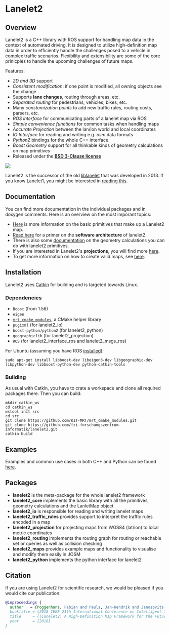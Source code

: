 # Lanelet2

## Overview

Lanelet2 is a C++ library with ROS support for handling map data in the context of automated driving. It is designed to utilize high-definition map data in order to efficiently handle the challenges posed to a vehicle in complex traffic scenarios. Flexibility and extensibility are some of the core prinicples to handle the upcoming challenges of future maps.

Features:
- *2D and 3D* support
- *Consistent modification*: if one point is modified, all owning objects see the change
- Supports **lane changes**, routing through areas, etc.
- *Separated routing* for pedestrians, vehicles, bikes, etc.
- Many *constomization points* to add new traffic rules, routing costs, parsers, etc.
- *ROS interface* for communicating parts of a lanelet map via ROS
- *Simple convenience functions* for common tasks when handling maps
- *Accurate Projection* between the lan/lon world and local coordinates
- *IO Interface* for reading and writing e.g. _osm_ data formats
- *Python2* bindings for the whole C++ interface
- *Boost Geometry* support for all thinkable kinds of geometry calculations on map primitives
- Released under the [**BSD 3-Clause license**](LICENSE)

![](lanelet2_core/doc/images/lanelet2_example_image.png)

Lanelet2 is the successor of the old [liblanelet](https://github.com/phbender/liblanelet/tree/master/libLanelet) that was developed in 2013. If you know Lanelet1, you might be interested in [reading this](lanelet2_core/doc/Lanelet1Compability.md).

## Documentation

You can find more documentation in the individual packages and in doxygen comments. Here is an overview on the most imporant topics:
- [Here](lanelet2_core/doc/LaneletPrimitives.md) is more information on the basic primitives that make up a Lanelet2 map.
- [Read here](lanelet2_core/doc/Architecture.md) for a primer on the **software architecture** of lanelet2.
- There is also some [documentation](lanelet2_core/doc/GeometryPrimer.md) on the geometry calculations you can do with lanelet2 primitives.
- If you are interested in Lanelet2's **projections**, you will find more [here](lanelet2_projection/doc/Map_Projections_Coordinate_Systems.md).
- To get more information on how to create valid maps, see [here](lanelet2_projection/doc/Mapping.md).

## Installation
Lanelet2 uses [Catkin](https://catkin-tools.readthedocs.io/en/latest/index.html) for building and is targeted towards Linux.

### Dependencies
* `Boost` (from 1.56)
* `eigen`
* [`mrt_cmake_modules`](https://github.com/KIT-MRT/mrt_cmake_modules), a CMake helper library
* `pugixml` (for lanelet2_io)
* `boost-python/python2` (for lanelet2_python)
* `geographiclib` (for lanelet2_projection)
* `ROS` (for lanelet2_interface_ros and lanelet2_msgs_ros)

For Ubuntu (assuming you have ROS [installed](http://wiki.ros.org/ROS/Installation)):
```shell
sudo apt-get install libboost-dev libeigen3-dev libgeographic-dev libpython-dev libboost-python-dev python-catkin-tools
```

### Building
As usual with Catkin, you have to crate a workspace and clone all required packages there. Then you can build:
```shell
mkdir catkin_ws
cd catkin_ws
wstool init src
cd src
git clone https://github.com/KIT-MRT/mrt_cmake_modules.git
git clone https://github.com/fzi-forschungszentrum-informatik/lanelet2.git
catkin build
```


## Examples
Examples and common use cases in both C++ and Python can be found [here](lanelet2_examples/README.md).

## Packages
* **lanelet2** is the meta-package for the whole lanelet2 framework
* **lanelet2_core** implements the basic library with all the primitives, geometry calculations and the LanletMap object
* **lanelet2_io** is responsible for reading and writing lanelet maps
* **lanelet2_traffic_rules** provides support to interpret the traffic rules encoded in a map
* **lanelet2_projection** for projecting maps from WGS84 (lat/lon) to local metric coordinates
* **lanelet2_routing** implements the routing graph for routing or reachable set or queries as well as collision checking
* **lanelet2_maps** provides example maps and functionality to visualise and modify them easily in JOSM
* **lanelet2_python** implements the python interface for lanelet2

## Citation

If you are using Lanelet2 for scientific research, we would be pleased if you would cite our publication:
```bibtex
@inproceedings {
  author   = {Poggenhans, Fabian and Pauls, Jan-Hendrik and Janosovits, Johannes and Orf, Stefan and Naumann, Maximilian and Kuhnt, Florian and Mayr, Matthias},
  booktitle = {2018 IEEE 21th International Conference on Intelligent Transportation Systems (ITSC)},
  title     = {{Lanelet2: A High-Definition Map Framework for the Future of Automated Driving}},
  year      = {2018}
}
```


